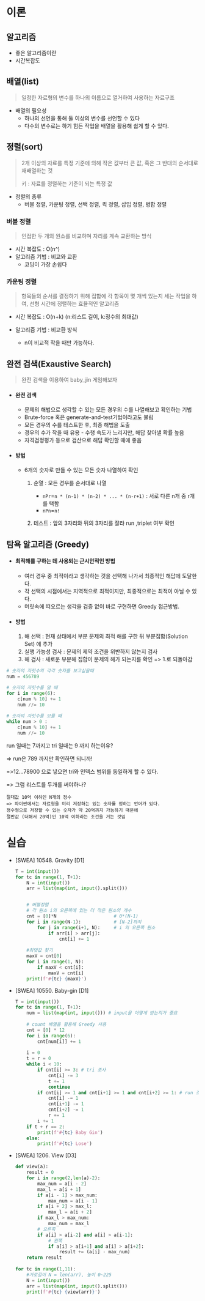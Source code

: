 # 이론

## 알고리즘

- 좋은 알고리즘이란
- 시간복잡도

## 배열(list)

> 일정한 자료형의 변수를 하나의 이름으로 열거하여 사용하는 자료구조

- 배열의 필요성
  - 하나의 선언을 통해 둘 이상의 변수를 선언할 수 있다
  - 다수의 변수로는 하기 힘든 작업을 배열을 활용해 쉽게 할 수 있다.

## 정렬(sort)

>2개 이상의 자료를 특정 기준에 의해 작은 값부터 큰 값, 혹은 그 반대의 순서대로 재배열하는 것
>
>키 : 자료를 정렬하는 기준이 되는 특정 값

- 정렬의 종류 
  - 버블 정렬, 카운팅 정렬, 선택 정렬, 퀵 정렬, 삽입 정렬, 병합 정렬

### 버블 정렬

> 인접한 두 개의 원소를 비교하며 자리를 계속 교환하는 방식

- 시간 복잡도 : O(n^)
- 알고리즘 기법 : 비교와 교환
  - 코딩이 가장 손쉽다

### 카운팅 정렬

> 항목들의 순서를 결정하기 위해 집합에 각 항목이 몇 개씩 있는지 세는 작업을 하여, 선형 시간에 정렬하는 효율적인 알고리즘

- 시간 복잡도 : O(n+k) (n:리스트 길이, k:정수의 최대값)

- 알고리즘 기법 : 비교환 방식

  - n이 비교적 작을 때만 가능하다.

  

## 완전 검색(Exaustive Search)

> 완전 검색을 이용하여 baby_jin 게임해보자

- #### 완전 검색

  -  문제의 해법으로 생각할 수 있는 모든 경우의 수를 나열해보고 확인하는 기법
  - Brute-force 혹은 generate-and-test기법이라고도 불림
  - 모든 경우의 수를 테스트한 후, 최종 해법을 도출
  - 경우의 수가 작을 때 유용 - 수행 속도가 느리지만, 해답 찾아낼 확률 높음
  - 자격검정평가 등으로 검산으로 해답 확인할 때에 좋음

  

- #### 방법 

  - 6개의 숫자로 만들 수 있는 모든 숫자 나열하여 확인

    1. 순열 : 모든 경우를 순서대로 나열
       - `nPr`=`n * (n-1) * (n-2) * ... * (n-r+1)` : 서로 다른 n개 중 r개를 택함
       - `nPn`=`n!`

    2. 테스트 : 앞의 3자리와 뒤의 3자리를 잘라 run ,triplet 여부 확인



## 탐욕 알고리즘 (Greedy)

- #### 최적해를 구하는 데 사용되는 근시안적인 방법

  - 여러 경우 중 최적이라고 생각하는 것을 선택해 나가서 최종적인 해답에 도달한다.
  - 각 선택의 시점에서는 지역적으로 최적이지만, 최종적으로는 최적이 아닐 수 있다.
  - 머릿속에 떠오르는 생각을 검증 없이 바로 구현하면 Greedy 접근방법.



- #### 방법

  1. 해 선택 : 현재 상태에서 부분 문제의 최적 해를 구한 뒤 부분집합(Solution Set) 에 추가
  2. 실행 가능성 검사 : 문제의 제약 조건을 위반하지 않는지 검사
  3. 해 검사 : 새로운 부분해 집합이 문제의 해가 되는지를 확인 => 1.로 되돌아감



```python
# 숫자의 자릿수의 각각 숫자를 보고싶을때
num = 456789

# 숫자의 자릿수를 알 때
for i in range(6):
	c[num % 10] += 1
    num //= 10
    
# 숫자의 자릿수를 모를 때
while num > 0 :
    c[num % 10] += 1
    num //= 10
```

run 일때는 7까지고 tri 일때는 9 까지 하는이유?

=> run은  789 까지만 확인하면 되니까!

=>12...78900 으로 넣으면 tri와 인덱스 범위를 동일하게 할 수 있다.

=> 그럼 리스트를 두개를 써야하나?

```
절대값 10억 이하인 N개의 정수
=> 파이썬에서는 자료형을 미리 저장하는 있는 숫자를 정하는 언어가 있다.
정수형으로 저장할 수 있는 숫자가 약 20억까지 가능하기 때문에
절반값 (더해서 20억)인 10억 이하라는 조건을 거는 것임
```



# 실습

- [SWEA] 10548. Gravity [D1]

  ```python
  T = int(input())
  for tc in range(1, T+1):
      N = int(input())
      arr = list(map(int, input().split()))
  
  
      # 버블정렬
      # 각 원소 i의 오른쪽에 있는 더 작은 원소의 개수
      cnt = [0]*N                     # 0*(N-1)
      for i in range(N-1):            # [N-2]까지
          for j in range(i+1, N):     # i 의 오른쪽 원소
              if arr[i] > arr[j]:
                  cnt[i] += 1
                    
      #최댓값 찾기
      maxV = cnt[0]
      for i in range(1, N):
          if maxV < cnt[i]:
              maxV = cnt[i]
      print(f'#{tc} {maxV}')
  ```

  

- [SWEA] 10550. Baby-gin [D1]

  ```python
  T = int(input())
  for tc in range(1, T+1):
      num = list(map(int, input())) # input을 어떻게 받는지가 중요
   
      # count 배열을 활용해 Greedy 사용
      cnt = [0] * 12
      for i in range(6):
          cnt[num[i]] += 1
   
      i = 0
      t = r = 0
      while i < 10:
          if cnt[i] >= 3: # tri 조사
              cnt[i] -= 3
              t += 1
              continue
          if cnt[i] >= 1 and cnt[i+1] >= 1 and cnt[i+2] >= 1: # run 조사
              cnt[i] -= 1
              cnt[i+1] -= 1
              cnt[i+2] -= 1
              r += 1
          i += 1
      if t + r == 2:
          print(f'#{tc} Baby Gin')
      else:
          print(f'#{tc} Lose')
  ```

  

- [SWEA] 1206. View [D3]

  ```python
  def view(a):
      result = 0
      for i in range(2,len(a)-2):
          max_num = a[i - 2]
          max_l = a[i + 1]
          if a[i - 1] > max_num:
              max_num = a[i - 1]
          if a[i + 2] > max_l:
              max_l = a[i + 2]
          if max_l > max_num:
              max_num = max_l
          # 오른쪽
          if a[i] > a[i-2] and a[i] > a[i-1]:
              # 왼쪽
              if a[i] > a[i+1] and a[i] > a[i+2]:
                  result += (a[i] - max_num)
      return result
   
  for tc in range(1,11):
      #가로길이 N = len(arr), 높이 0~225
      N = int(input())
      arr = list(map(int, input().split()))
      print(f'#{tc} {view(arr)}')
  ```

  